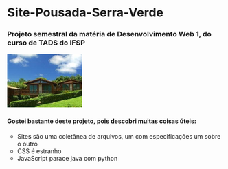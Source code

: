 # Site-Pousada-Serra-Verde
<h3 aligh="left">Projeto semestral da matéria de Desenvolvimento Web 1, do curso de TADS do IFSP</h3>

<img aligh="left" height="125" src="https://raw.githubusercontent.com/MQ-J/Site-Pousada-Serra-Verde/main/midias/images/foto1.jpg"/>

<h4 aligh="left">Gostei bastante deste projeto, pois descobri muitas coisas úteis:</h4>
<ul type="circle">
  <li>Sites são uma coletânea de arquivos, um com especificações um sobre o outro</li>
  <li>CSS é estranho</li>
  <li>JavaScript parace java com python</li>
</ul>
